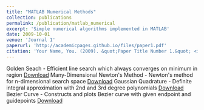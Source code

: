 ```yaml
---
title: "MATLAB Numerical Methods"
collection: publications
permalink: /publication/matlab_numerical
excerpt: 'Simple numerical algorithms implemented in MATLAB'
date: 2009-10-01
venue: 'Journal 1'
paperurl: 'http://academicpages.github.io/files/paper1.pdf'
citation: 'Your Name, You. (2009). &quot;Paper Title Number 1.&quot; <i>Journal 1</i>. 1(1).'
---
```

Golden Seach - Efficient line search which always converges on minimum in region
[Download](http://academicpages.github.io/files/Golden.m)
Many-Dimensional Newton's Method - Newton's method for n-dimensional search space
[Download](http://academicpages.github.io/files/Newton.m)
Gaussian Quadrature - Definite integral approximation with 2nd and 3rd degree polynomials
[Download](http://academicpages.github.io/files/Gaussian.m)
Bezier Curve - Constructs and plots Bezier curve with given endpoint and guidepoints
[Download](http://academicpages.github.io/files/Bezier.m)
